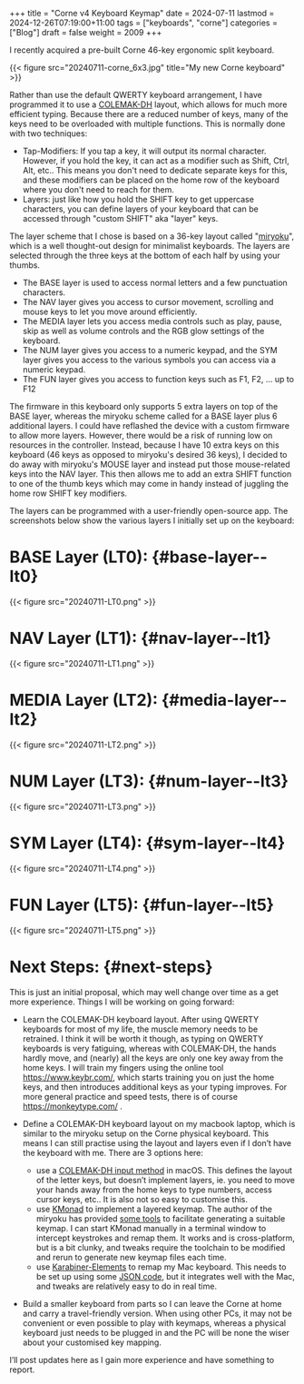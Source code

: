 +++
title = "Corne v4 Keyboard Keymap"
date = 2024-07-11
lastmod = 2024-12-26T07:19:00+11:00
tags = ["keyboards", "corne"]
categories = ["Blog"]
draft = false
weight = 2009
+++

I recently acquired a pre-built Corne 46-key ergonomic split keyboard.

{{< figure src="20240711-corne_6x3.jpg" title="My new Corne keyboard" >}}

<!--more-->

Rather than use the default QWERTY keyboard arrangement, I have programmed it to use a [COLEMAK-DH](https://colemakmods.github.io/mod-dh/) layout, which allows for much more efficient typing. Because there are a reduced number of keys, many of the keys need to be overloaded with multiple functions. This is normally done with two techniques:

-   Tap-Modifiers: If you tap a key, it will output its normal character. However, if you hold the key, it can act as a modifier such as Shift, Ctrl, Alt, etc.. This means you don't need to dedicate separate keys for this, and these modifiers can be placed on the home row of the keyboard where you don't need to reach for them.
-   Layers: just like how you hold the SHIFT key to get uppercase characters, you can define layers of your keyboard that can be accessed through "custom SHIFT" aka "layer" keys.

The layer scheme that I chose is based on a 36-key layout called "[miryoku](https://github.com/manna-harbour/miryoku)", which is a well thought-out design for minimalist keyboards. The layers are selected through the three keys at the bottom of each half by using your thumbs.

-   The BASE layer is used to access normal letters and a few punctuation characters.
-   The NAV layer gives you access to cursor movement, scrolling and mouse keys to let you move around efficiently.
-   The MEDIA layer lets you access media controls such as play, pause, skip as well as volume controls and the RGB glow settings of the keyboard.
-   The NUM layer gives you access to a numeric keypad, and the SYM layer gives you access to the various symbols you can access via a numeric keypad.
-   The FUN layer gives you access to function keys such as F1, F2, ... up to F12

The firmware in this keyboard only supports 5 extra layers on top of the BASE layer, whereas the miryoku scheme called for a BASE layer plus 6 additional layers. I could have reflashed the device with a custom firmware to allow more layers. However, there would be a risk of running low on resources in the controller. Instead, because I have 10 extra keys on this keyboard (46 keys as opposed to miryoku's desired 36 keys), I decided to do away with miryoku's MOUSE layer and instead put those mouse-related keys into the NAV layer. This then allows me to add an extra SHIFT function to one of the thumb keys which may come in handy instead of juggling the home row SHIFT key modifiers.

The layers can be programmed with a user-friendly open-source app. The screenshots below show the various layers I initially set up on the keyboard:


# BASE Layer (LT0): {#base-layer--lt0}

{{< figure src="20240711-LT0.png" >}}


# NAV Layer (LT1): {#nav-layer--lt1}

{{< figure src="20240711-LT1.png" >}}


# MEDIA Layer (LT2): {#media-layer--lt2}

{{< figure src="20240711-LT2.png" >}}


# NUM Layer (LT3): {#num-layer--lt3}

{{< figure src="20240711-LT3.png" >}}


# SYM Layer (LT4): {#sym-layer--lt4}

{{< figure src="20240711-LT4.png" >}}


# FUN Layer (LT5): {#fun-layer--lt5}

{{< figure src="20240711-LT5.png" >}}


# Next Steps: {#next-steps}

This is just an initial proposal, which may well change over time as a get more experience. Things I will be working on going forward:

-   Learn the COLEMAK-DH keyboard layout. After using QWERTY keyboards for most of my life, the muscle memory needs to be retrained. I think it will be worth it though, as typing on QWERTY keyboards is very fatiguing, whereas with COLEMAK-DH, the hands hardly move, and (nearly) all the keys are only one key away from the home keys. I will train my fingers using the online tool <https://www.keybr.com/>, which starts training you on just the home keys, and then introduces additional keys as your typing improves. For more general practice and speed tests, there is of course <https://monkeytype.com/> .
-   Define a COLEMAK-DH keyboard layout on my macbook laptop, which is similar to the miryoku setup on the Corne physical keyboard. This means I can still practise using the layout and layers even if I don’t have the keyboard with me. There are 3 options here:
    -   use a [COLEMAK-DH input method](https://github.com/ColemakMods/mod-dh) in macOS. This defines the layout of the letter keys, but doesn’t implement layers, ie. you need to move your hands away from the home keys to type numbers, access cursor keys, etc.. It is also not so easy to customise this.
    -   use [KMonad](https://github.com/kmonad/kmonad) to implement a layered keymap. The author of the miryoku has provided [some tools](https://github.com/manna-harbour/miryoku_kmonad) to facilitate generating a suitable keymap. I can start KMonad manually in a terminal window to intercept keystrokes and remap them. It works and is cross-platform, but is a bit clunky, and tweaks require the toolchain to be modified and rerun to generate new keymap files each time.
    -   use [Karabiner-Elements](https://karabiner-elements.pqrs.org/) to remap my Mac keyboard. This needs to be set up using some [JSON code](https://karabiner-elements.pqrs.org/docs/json/), but it integrates well with the Mac, and tweaks are relatively easy to do in real time.

-   Build a smaller keyboard from parts so I can leave the Corne at home and carry a travel-friendly version. When using other PCs, it may not be convenient or even possible to play with keymaps, whereas a physical keyboard just needs to be plugged in and the PC will be none the wiser about your customised key mapping.

I’ll post updates here as I gain more experience and have something to report.
